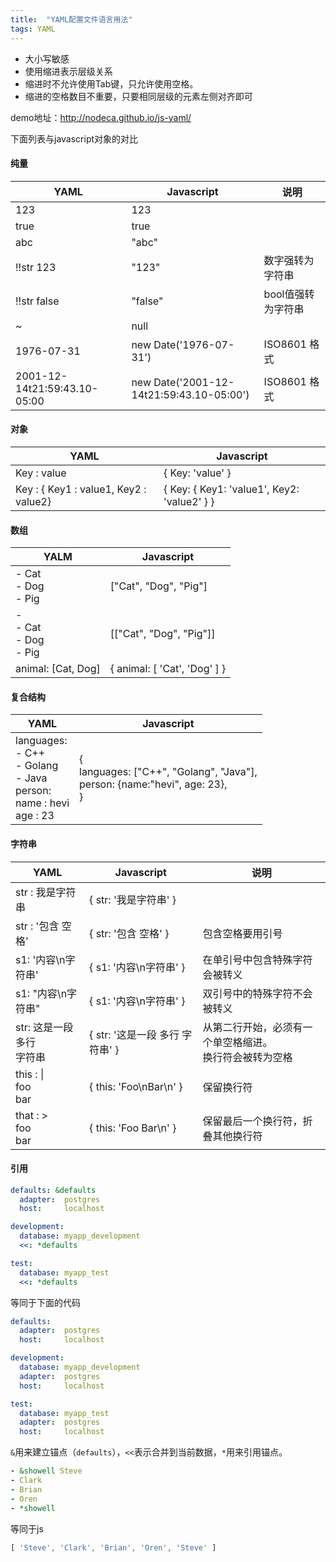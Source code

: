 ```yaml
---
title:  "YAML配置文件语言用法"
tags: YAML
---
```


- 大小写敏感
- 使用缩进表示层级关系
- 缩进时不允许使用Tab键，只允许使用空格。
- 缩进的空格数目不重要，只要相同层级的元素左侧对齐即可

demo地址：http://nodeca.github.io/js-yaml/

下面列表与javascript对象的对比

#### 纯量

| YAML                         | Javascript                               | 说明               |
| ---------------------------- | ---------------------------------------- | ------------------ |
| 123                          | 123                                      |                    |
| true                         | true                                     |                    |
| abc                          | "abc"                                    |                    |
| !!str 123                    | "123"                                    | 数字强转为字符串   |
| !!str false                  | "false"                                  | bool值强转为字符串 |
| ~                            | null                                     |                    |
| 1976-07-31                   | new Date('1976-07-31')                   | ISO8601 格式       |
| 2001-12-14t21:59:43.10-05:00 | new Date('2001-12-14t21:59:43.10-05:00') | ISO8601 格式       |

#### 对象

| YAML                                  | Javascript                                  |
| ------------------------------------- | ------------------------------------------- |
| Key : value                           | { Key: 'value' }                            |
| Key : { Key1 : value1, Key2 : value2} | { Key: { Key1: 'value1', Key2: 'value2' } } |

#### 数组

| YALM                            | Javascript                   |
| ------------------------------- | ---------------------------- |
| - Cat<br>- Dog<br>- Pig         | ["Cat", "Dog", "Pig"]        |
| -<br> - Cat<br> - Dog<br> - Pig | [["Cat", "Dog", "Pig"]]      |
| animal: [Cat, Dog]              | { animal: [ 'Cat', 'Dog' ] } |

#### 复合结构

| YAML                                                         | Javascript                                                   |
| ------------------------------------------------------------ | ------------------------------------------------------------ |
| languages:<br> - C++<br> - Golang<br> - Java<br>person:<br> name : hevi<br> age : 23 | {<br> languages: ["C++", "Golang", "Java"],<br> person: {name:"hevi", age: 23},<br>} |

#### 字符串

| YAML                              | Javascript                      | 说明                                                        |
| --------------------------------- | ------------------------------- | ----------------------------------------------------------- |
| str : 我是字符串                  | { str: '我是字符串' }           |                                                             |
| str : '包含 空格'                 | { str: '包含 空格' }            | 包含空格要用引号                                            |
| s1: '内容\n字符串'                | { s1: '内容\\n字符串' }         | 在单引号中包含特殊字符会被转义                              |
| s1: "内容\n字符串"                | { s1: '内容\n字符串' }          | 双引号中的特殊字符不会被转义                                |
| str: 这是一段<br> 多行<br> 字符串 | { str: '这是一段 多行 字符串' } | 从第二行开始，必须有一个单空格缩进。<br> 换行符会被转为空格 |
| this : \|<br> foo<br> bar         | { this: 'Foo\nBar\n' }          | 保留换行符                                                  |
| that : ><br> foo<br> bar          | { this: 'Foo Bar\n' }           | 保留最后一个换行符，折叠其他换行符                          |

#### 引用

```yaml
defaults: &defaults
  adapter:  postgres
  host:     localhost

development:
  database: myapp_development
  <<: *defaults

test:
  database: myapp_test
  <<: *defaults
```

等同于下面的代码

```yaml
defaults:
  adapter:  postgres
  host:     localhost

development:
  database: myapp_development
  adapter:  postgres
  host:     localhost

test:
  database: myapp_test
  adapter:  postgres
  host:     localhost
```

`&`用来建立锚点（`defaults`），`<<`表示合并到当前数据，`*`用来引用锚点。

```yaml
- &showell Steve 
- Clark 
- Brian 
- Oren 
- *showell 
```

等同于js

```js
[ 'Steve', 'Clark', 'Brian', 'Oren', 'Steve' ]
```



